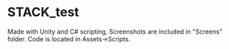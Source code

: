 # STACK_test
Made with Unity and C# scripting,
Screenshots are included in "Screens" folder.
Code is located in Assets->Scripts.
